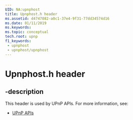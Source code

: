 ```yaml
---
UID: NA:upnphost
title: Upnphost.h header
ms.assetid: d4747082-a0c1-37e4-9f31-77dd34574d16
ms.date: 01/11/2019
ms.keywords: 
ms.topic: conceptual
tech.root: upnp
f1_keywords:
 - upnphost
 - upnphost/upnphost
---
```


# Upnphost.h header


## -description

This header is used by UPnP APIs. For more information, see:

- [UPnP APIs](../_upnp/index.md)

